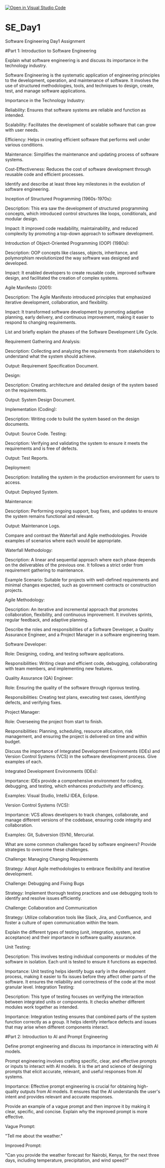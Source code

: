 [![Open in Visual Studio Code](https://classroom.github.com/assets/open-in-vscode-2e0aaae1b6195c2367325f4f02e2d04e9abb55f0b24a779b69b11b9e10269abc.svg)](https://classroom.github.com/online_ide?assignment_repo_id=18310709&assignment_repo_type=AssignmentRepo)
# SE_Day1
Software Engineering Day1 Assignment

#Part 1: Introduction to Software Engineering

Explain what software engineering is and discuss its importance in the technology industry.

Software Engineering is the systematic application of engineering principles to the development, operation, and maintenance of software. It involves the use of structured methodologies, tools, and techniques to design, create, test, and manage software applications.

Importance in the Technology Industry:

Reliability: Ensures that software systems are reliable and function as intended.

Scalability: Facilitates the development of scalable software that can grow with user needs.

Efficiency: Helps in creating efficient software that performs well under various conditions.

Maintenance: Simplifies the maintenance and updating process of software systems.

Cost-Effectiveness: Reduces the cost of software development through reusable code and efficient processes.

Identify and describe at least three key milestones in the evolution of software engineering.

Inception of Structured Programming (1960s-1970s):

Description: This era saw the development of structured programming concepts, which introduced control structures like loops, conditionals, and modular design.

Impact: It improved code readability, maintainability, and reduced complexity by promoting a top-down approach to software development.

Introduction of Object-Oriented Programming (OOP) (1980s):

Description: OOP concepts like classes, objects, inheritance, and polymorphism revolutionized the way software was designed and developed.

Impact: It enabled developers to create reusable code, improved software design, and facilitated the creation of complex systems.

Agile Manifesto (2001):

Description: The Agile Manifesto introduced principles that emphasized iterative development, collaboration, and flexibility.

Impact: It transformed software development by promoting adaptive planning, early delivery, and continuous improvement, making it easier to respond to changing requirements.


List and briefly explain the phases of the Software Development Life Cycle.

Requirement Gathering and Analysis:

Description: Collecting and analyzing the requirements from stakeholders to understand what the system should achieve.

Output: Requirement Specification Document.

Design:

Description: Creating architecture and detailed design of the system based on the requirements.

Output: System Design Document.

Implementation (Coding):

Description: Writing code to build the system based on the design documents.

Output: Source Code.
Testing:

Description: Verifying and validating the system to ensure it meets the requirements and is free of defects.

Output: Test Reports.

Deployment:

Description: Installing the system in the production environment for users to access.

Output: Deployed System.

Maintenance:

Description: Performing ongoing support, bug fixes, and updates to ensure the system remains functional and relevant.

Output: Maintenance Logs.


Compare and contrast the Waterfall and Agile methodologies. Provide examples of scenarios where each would be appropriate.

Waterfall Methodology:

Description: A linear and sequential approach where each phase depends on the deliverables of the previous one. It follows a strict order from requirement gathering to maintenance.

Example Scenario: Suitable for projects with well-defined requirements and minimal changes expected, such as government contracts or construction projects.

Agile Methodology:

Description: An iterative and incremental approach that promotes collaboration, flexibility, and continuous improvement. It involves sprints, regular feedback, and adaptive planning.

Describe the roles and responsibilities of a Software Developer, a Quality Assurance Engineer, and a Project Manager in a software engineering team.


Software Developer:

Role: Designing, coding, and testing software applications.

Responsibilities: Writing clean and efficient code, debugging, collaborating with team members, and implementing new features.

Quality Assurance (QA) Engineer:

Role: Ensuring the quality of the software through rigorous testing.

Responsibilities: Creating test plans, executing test cases, identifying defects, and verifying fixes.

Project Manager:

Role: Overseeing the project from start to finish.

Responsibilities: Planning, scheduling, resource allocation, risk management, and ensuring the project is delivered on time and within budget.



Discuss the importance of Integrated Development Environments (IDEs) and Version Control Systems (VCS) in the software development process. Give examples of each.

Integrated Development Environments (IDEs):

Importance: IDEs provide a comprehensive environment for coding, debugging, and testing, which enhances productivity and efficiency.

Examples: Visual Studio, IntelliJ IDEA, Eclipse.

Version Control Systems (VCS):

Importance: VCS allows developers to track changes, collaborate, and manage different versions of the codebase, ensuring code integrity and collaboration.

Examples: Git, Subversion (SVN), Mercurial.


What are some common challenges faced by software engineers? Provide strategies to overcome these challenges.

Challenge: Managing Changing Requirements

Strategy: Adopt Agile methodologies to embrace flexibility and iterative development.

Challenge: Debugging and Fixing Bugs

Strategy: Implement thorough testing practices and use debugging tools to identify and resolve issues efficiently.

Challenge: Collaboration and Communication

Strategy: Utilize collaboration tools like Slack, Jira, and Confluence, and foster a culture of open communication within the team.


Explain the different types of testing (unit, integration, system, and acceptance) and their importance in software quality assurance.

Unit Testing:

Description: This involves testing individual components or modules of the software in isolation. Each unit is tested to ensure it functions as expected.

Importance: Unit testing helps identify bugs early in the development process, making it easier to fix issues before they affect other parts of the software. It ensures the reliability and correctness of the code at the most granular level.
Integration Testing:

Description: This type of testing focuses on verifying the interaction between integrated units or components. It checks whether different modules work together as intended.

Importance: Integration testing ensures that combined parts of the system function correctly as a group. It helps identify interface defects and issues that may arise when different components interact.


#Part 2: Introduction to AI and Prompt Engineering


Define prompt engineering and discuss its importance in interacting with AI models.


Prompt engineering involves crafting specific, clear, and effective prompts or inputs to interact with AI models. It is the art and science of designing prompts that elicit accurate, relevant, and useful responses from AI systems.

Importance: Effective prompt engineering is crucial for obtaining high-quality outputs from AI models. It ensures that the AI understands the user's intent and provides relevant and accurate responses.


Provide an example of a vague prompt and then improve it by making it clear, specific, and concise. Explain why the improved prompt is more effective.

Vague Prompt:

"Tell me about the weather."

Improved Prompt:

"Can you provide the weather forecast for Nairobi, Kenya, for the next three days, including temperature, precipitation, and wind speed?"
